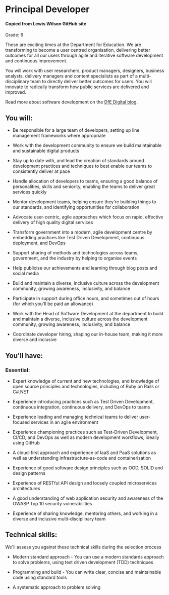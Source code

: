 # Principal Developer
#### Copied from Lewis Wilson GitHub site
Grade: 6

These are exciting times at the Department for Education. We are transforming to become a user centred organisation, delivering better outcomes for all our users through agile and iterative software development and continuous improvement.

You will work with user researchers, product managers, designers, business analysts, delivery managers and content specialists as part of a multi-disciplinary team to directly deliver better outcomes for users. You will innovate to radically transform how public services are delivered and improved.

Read more about software development on the
[DfE Digital blog](https://dfedigital.blog.gov.uk/2020/10/06/software-developers/).

## You will:

 * Be responsible for a large team of developers, setting up line management frameworks where appropriate

 * Work with the development community to ensure we build maintainable and sustainable digital products

 * Stay up to date with, and lead the creation of standards around development practices and techniques to best enable our teams to consistently deliver at pace

 * Handle allocation of developers to teams, ensuring a good balance of personalities, skills and seniority, enabling the teams to deliver great services quickly

 * Mentor development teams, helping ensure they're building things to our standards, and identifying opportunities for collaboration

 * Advocate user-centric, agile approaches which focus on rapid, effective delivery of high quality digital services

 * Transform government into a modern, agile development centre by embedding practices like Test Driven Development, continuous deployment, and DevOps

 * Support sharing of methods and technologies across teams, government, and the industry by helping to organise events

 * Help publicise our achievements and learning through blog posts and social media

 * Build and maintain a diverse, inclusive culture across the development community, growing awareness, inclusivity, and balance

 * Participate in support during office hours, and sometimes out of hours (for which you'll be paid an allowance)

 * Work with the Head of Software Development at the department to build and maintain a diverse, inclusive culture across the development community, growing awareness, inclusivity, and balance

 * Coordinate developer hiring, shaping our in-house team, making it more diverse and inclusive

## You'll have:
### Essential:

 * Expert knowledge of current and new technologies, and knowledge of open source principles and technologies, including of Ruby on Rails or C#.NET

 * Experience introducing practices such as Test Driven Development, continuous integration, continuous delivery, and DevOps to teams

 * Experience leading and managing technical teams to deliver user-focused services in an agile environment

 * Experience championing practices such as Test-Driven Development, CI/CD, and DevOps as well as modern development workflows, ideally using GitHub

 * A cloud-first approach and experience of IaaS and PaaS solutions as well as understanding infrastructure-as-code and containerisation

 * Experience of good software design principles such as OOD, SOLID and design patterns

 * Experience of RESTful API design and loosely coupled microservices architectures

 * A good understanding of web application security and awareness of the OWASP Top 10 security vulnerabilities

 * Experience of sharing knowledge, mentoring others, and working in a diverse and inclusive multi-disciplinary team

## Technical skills:

We'll assess you against these technical skills during the selection process

 * Modern standard approach - You can use a modern standards approach to solve problems, using test driven development (TDD) techniques

 * Programming and build - You can write clear, concise and maintainable code using standard tools

 * A systematic approach to problem solving
